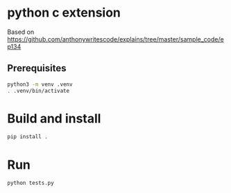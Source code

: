 # python c extension

Based on https://github.com/anthonywritescode/explains/tree/master/sample_code/ep134

## Prerequisites

```bash
python3 -m venv .venv
. .venv/bin/activate
```

# Build and install

```bash
pip install .
```

# Run

```bash
python tests.py
```
